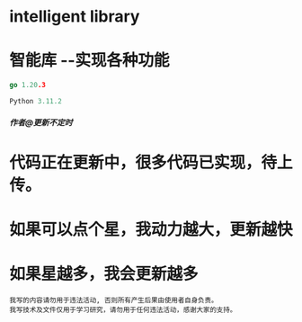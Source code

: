 # intelligent library
# 智能库 --实现各种功能
```go
go 1.20.3

```

```python
Python 3.11.2

```

##### 作者@更新不定时
# 代码正在更新中，很多代码已实现，待上传。
# 如果可以点个星，我动力越大，更新越快
# 如果星越多，我会更新越多
```
我写的内容请勿用于违法活动, 否则所有产生后果由使用者自身负责。
我写技术及文件仅用于学习研究，请勿用于任何违法活动，感谢大家的支持。
```